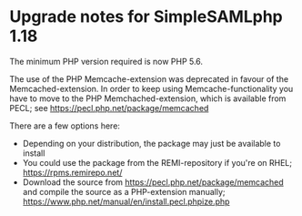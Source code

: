 Upgrade notes for SimpleSAMLphp 1.18
====================================

The minimum PHP version required is now PHP 5.6.

The use of the PHP Memcache-extension was deprecated in favour of the Memcached-extension.
In order to keep using Memcache-functionality you have to move to the PHP Memchached-extension,
  which is available from PECL; see https://pecl.php.net/package/memcached

  There are a few options here:
   - Depending on your distribution, the package may just be available to install
   - You could use the package from the REMI-repository if you're on RHEL; https://rpms.remirepo.net/
   - Download the source from https://pecl.php.net/package/memcached and compile the source as a PHP-extension manually;
     https://www.php.net/manual/en/install.pecl.phpize.php
